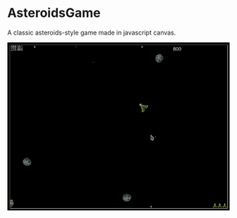 # AsteroidsGame

A classic asteroids-style game made in javascript canvas.

![Preview](preview.png) 